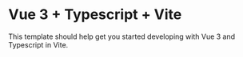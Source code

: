 # Vue 3 + Typescript + Vite

This template should help get you started developing with Vue 3 and Typescript in Vite.
